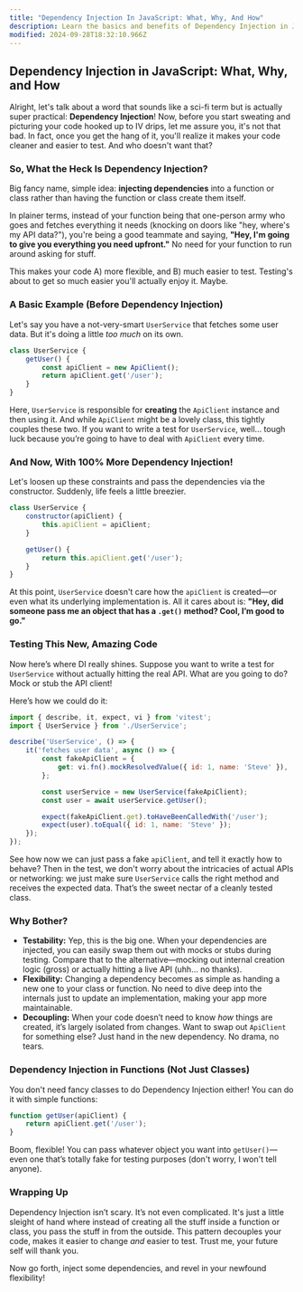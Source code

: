 ```yaml
---
title: "Dependency Injection In JavaScript: What, Why, And How"
description: Learn the basics and benefits of Dependency Injection in JavaScript.
modified: 2024-09-28T18:32:10.966Z
---
```


## Dependency Injection in JavaScript: What, Why, and How

Alright, let's talk about a word that sounds like a sci-fi term but is actually super practical: **Dependency Injection**! Now, before you start sweating and picturing your code hooked up to IV drips, let me assure you, it's not that bad. In fact, once you get the hang of it, you'll realize it makes your code cleaner and easier to test. And who doesn't want that?

### So, What the Heck Is Dependency Injection?

Big fancy name, simple idea: **injecting dependencies** into a function or class rather than having the function or class create them itself.

In plainer terms, instead of your function being that one-person army who goes and fetches everything it needs (knocking on doors like "hey, where's my API data?"), you're being a good teammate and saying, **"Hey, I'm going to give you everything you need upfront."** No need for your function to run around asking for stuff.

This makes your code A) more flexible, and B) much easier to test. Testing's about to get so much easier you'll actually enjoy it. Maybe.

### A Basic Example (Before Dependency Injection)

Let's say you have a not-very-smart `UserService` that fetches some user data. But it's doing a little *too much* on its own.

```javascript
class UserService {
	getUser() {
		const apiClient = new ApiClient();
		return apiClient.get('/user');
	}
}
```

Here, `UserService` is responsible for **creating** the `ApiClient` instance and then using it. And while `ApiClient` might be a lovely class, this tightly couples these two. If you want to write a test for `UserService`, well… tough luck because you’re going to have to deal with `ApiClient` every time.

### And Now, With 100% More Dependency Injection!

Let's loosen up these constraints and pass the dependencies via the constructor. Suddenly, life feels a little breezier.

```javascript
class UserService {
	constructor(apiClient) {
		this.apiClient = apiClient;
	}

	getUser() {
		return this.apiClient.get('/user');
	}
}
```

At this point, `UserService` doesn't care how the `apiClient` is created—or even what its underlying implementation is. All it cares about is: **"Hey, did someone pass me an object that has a `.get()` method? Cool, I’m good to go."**

### Testing This New, Amazing Code

Now here’s where DI really shines. Suppose you want to write a test for `UserService` without actually hitting the real API. What are you going to do? Mock or stub the API client!

Here’s how we could do it:

```javascript
import { describe, it, expect, vi } from 'vitest';
import { UserService } from './UserService';

describe('UserService', () => {
	it('fetches user data', async () => {
		const fakeApiClient = {
			get: vi.fn().mockResolvedValue({ id: 1, name: 'Steve' }),
		};

		const userService = new UserService(fakeApiClient);
		const user = await userService.getUser();

		expect(fakeApiClient.get).toHaveBeenCalledWith('/user');
		expect(user).toEqual({ id: 1, name: 'Steve' });
	});
});
```

See how now we can just pass a fake `apiClient`, and tell it exactly how to behave? Then in the test, we don't worry about the intricacies of actual APIs or networking: we just make sure `UserService` calls the right method and receives the expected data. That’s the sweet nectar of a cleanly tested class.

### Why Bother?

- **Testability:** Yep, this is the big one. When your dependencies are injected, you can easily swap them out with mocks or stubs during testing. Compare that to the alternative—mocking out internal creation logic (gross) or actually hitting a live API (uhh… no thanks).
- **Flexibility:** Changing a dependency becomes as simple as handing a new one to your class or function. No need to dive deep into the internals just to update an implementation, making your app more maintainable.
- **Decoupling:** When your code doesn’t need to know *how* things are created, it’s largely isolated from changes. Want to swap out `ApiClient` for something else? Just hand in the new dependency. No drama, no tears.

### Dependency Injection in Functions (Not Just Classes)

You don't need fancy classes to do Dependency Injection either! You can do it with simple functions:

```javascript
function getUser(apiClient) {
	return apiClient.get('/user');
}
```

Boom, flexible! You can pass whatever object you want into `getUser()`—even one that’s totally fake for testing purposes (don't worry, I won't tell anyone).

### Wrapping Up

Dependency Injection isn’t scary. It’s not even complicated. It's just a little sleight of hand where instead of creating all the stuff inside a function or class, you pass the stuff in from the outside. This pattern decouples your code, makes it easier to change *and* easier to test. Trust me, your future self will thank you.

Now go forth, inject some dependencies, and revel in your newfound flexibility!

```ts
```
